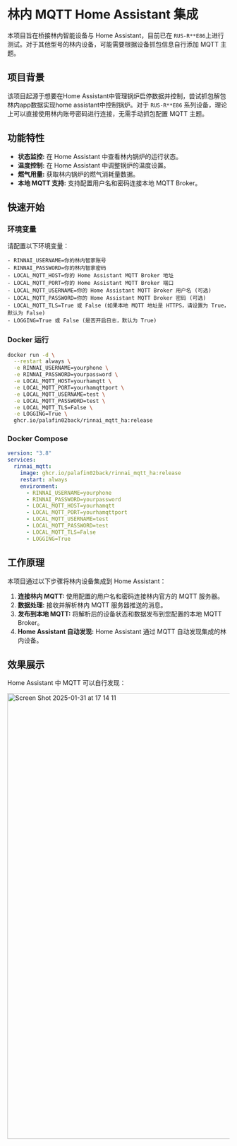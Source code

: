 
# 林内 MQTT Home Assistant 集成

本项目旨在桥接林内智能设备与 Home Assistant，目前已在 `RUS-R**E86`上进行测试。对于其他型号的林内设备，可能需要根据设备抓包信息自行添加 MQTT 主题。

## 项目背景

该项目起源于想要在Home Assistant中管理锅炉启停数据并控制，尝试抓包解包林内app数据实现home assistant中控制锅炉。对于 `RUS-R**E86` 系列设备，理论上可以直接使用林内账号密码进行连接，无需手动抓包配置 MQTT 主题。

## 功能特性

- **状态监控:** 在 Home Assistant 中查看林内锅炉的运行状态。
- **温度控制:**  在 Home Assistant 中调整锅炉的温度设置。
- **燃气用量:**  获取林内锅炉的燃气消耗量数据。
- **本地 MQTT 支持:**  支持配置用户名和密码连接本地 MQTT Broker。

## 快速开始

### 环境变量

请配置以下环境变量：

```
- RINNAI_USERNAME=你的林内智家账号
- RINNAI_PASSWORD=你的林内智家密码
- LOCAL_MQTT_HOST=你的 Home Assistant MQTT Broker 地址
- LOCAL_MQTT_PORT=你的 Home Assistant MQTT Broker 端口
- LOCAL_MQTT_USERNAME=你的 Home Assistant MQTT Broker 用户名 (可选)
- LOCAL_MQTT_PASSWORD=你的 Home Assistant MQTT Broker 密码 (可选)
- LOCAL_MQTT_TLS=True 或 False (如果本地 MQTT 地址是 HTTPS，请设置为 True，默认为 False)
- LOGGING=True 或 False (是否开启日志，默认为 True)
```

### Docker 运行

```bash
docker run -d \
  --restart always \
  -e RINNAI_USERNAME=yourphone \
  -e RINNAI_PASSWORD=yourpassword \
  -e LOCAL_MQTT_HOST=yourhamqtt \
  -e LOCAL_MQTT_PORT=yourhamqttport \
  -e LOCAL_MQTT_USERNAME=test \
  -e LOCAL_MQTT_PASSWORD=test \
  -e LOCAL_MQTT_TLS=False \
  -e LOGGING=True \
  ghcr.io/palafin02back/rinnai_mqtt_ha:release
```

### Docker Compose

```yaml
version: "3.8"
services:
  rinnai_mqtt:
    image: ghcr.io/palafin02back/rinnai_mqtt_ha:release
    restart: always
    environment:
      - RINNAI_USERNAME=yourphone
      - RINNAI_PASSWORD=yourpassword
      - LOCAL_MQTT_HOST=yourhamqtt
      - LOCAL_MQTT_PORT=yourhamqttport
      - LOCAL_MQTT_USERNAME=test
      - LOCAL_MQTT_PASSWORD=test
      - LOCAL_MQTT_TLS=False
      - LOGGING=True
```

## 工作原理

本项目通过以下步骤将林内设备集成到 Home Assistant：

1. **连接林内 MQTT:** 使用配置的用户名和密码连接林内官方的 MQTT 服务器。
2. **数据处理:**  接收并解析林内 MQTT 服务器推送的消息。
3. **发布到本地 MQTT:** 将解析后的设备状态和数据发布到您配置的本地 MQTT Broker。
4. **Home Assistant 自动发现:** Home Assistant 通过 MQTT 自动发现集成的林内设备。

## 效果展示

Home Assistant 中 MQTT 可以自行发现：


<img width="1009" alt="Screen Shot 2025-01-31 at 17 14 11" src="https://github.com/user-attachments/assets/0a6dc098-0501-41eb-9f27-03f30ec03e6e" />
